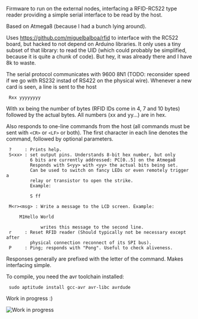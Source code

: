 Firmware to run on the external nodes, interfacing a RFID-RC522 type reader
providing a simple serial interface to be read by the host.

Based on Atmega8 (because I had a bunch lying around).

Uses https://github.com/miguelbalboa/rfid to interface with the RC522 board,
but hacked to not depend on Arduino libraries.
It only uses a tiny subset of that library: to read the UID (which could
probably be simplified, because it is quite a chunk of code). But hey, it was
already there and I have 8k to waste.

The serial protocol communicates with 9600 8N1 (TODO: reconsider speed if we go
with RS232 instad of RS422 on the physical wire). Whenever a new card is seen,
a line is sent to the host

     Rxx yyyyyyyy

With xx being the number of bytes (RFID IDs come in 4, 7 and 10 bytes) followed
by the actual bytes. All numbers (xx and yy...) are in hex.

Also responds to one-line commands from the host (all commands must be
sent with `<CR>` or `<LF>` or both). The first character in each line denotes
the command, followed by optional parameters.

     ?     : Prints help.
     S<xx> : set output pins. Understands 8-bit hex number, but only
             6 bits are currently addressed: PC[0..5] on the Atmega8
             Responds with S<yy> with <yy> the actual bits being set.
             Can be used to switch on fancy LEDs or even remotely trigger a
             relay or transistor to open the strike.
             Example:

             S ff

     M<r><msg> : Write a message to the LCD screen. Example:

		 M1Hello World

                 writes this message to the second line.
     r     : Reset RFID reader (Should typically not be necessary except after
             physical connection reconnect of its SPI bus).
     P     : Ping; responds with "Pong". Useful to check aliveness.

Responses generally are prefixed with the letter of the command. Makes
interfacing simple.

To compile, you need the avr toolchain installed:

     sudo aptitude install gcc-avr avr-libc avrdude

Work in progress :)

![Work in progress][work]

[work]: https://github.com/hzeller/rfid-access-control/raw/master/img/work-in-progress.jpg
